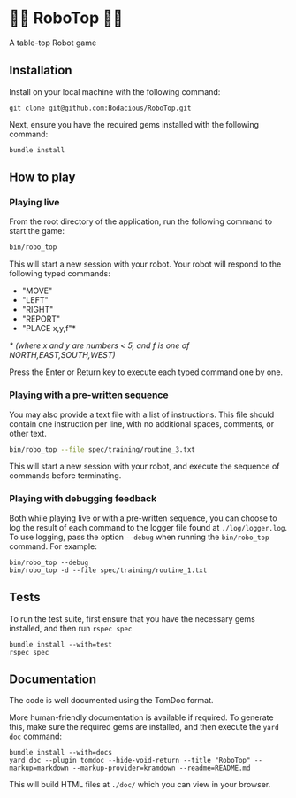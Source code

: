 # 🤖🤖 RoboTop 🤖🤖

A table-top Robot game

## Installation

Install on your local machine with the following command:

```
git clone git@github.com:Bodacious/RoboTop.git
```

Next, ensure you have the required gems installed with the following command:

```
bundle install
```

## How to play

### Playing live

From the root directory of the application, run the following command to start the game:

``` bash
bin/robo_top
```

This will start a new session with your robot. Your robot will respond to the following typed commands:

- "MOVE"
- "LEFT"
- "RIGHT"
- "REPORT"
- "PLACE x,y,f"*

_* (where x and y are numbers < 5, and f is one of NORTH,EAST,SOUTH,WEST)_

Press the Enter or Return key to execute each typed command one by one.

### Playing with a pre-written sequence

You may also provide a text file with a list of instructions. This file should contain one instruction per line, with no additional spaces, comments, or other text.

``` bash
bin/robo_top --file spec/training/routine_3.txt
```

This will start a new session with your robot, and execute the sequence of commands before terminating.

### Playing with debugging feedback

Both while playing live or with a pre-written sequence, you can choose to log the result of each command to the logger file found at `./log/logger.log`. To use logging, pass the option `--debug` when running the `bin/robo_top` command. For example:

```
bin/robo_top --debug
bin/robo_top -d --file spec/training/routine_1.txt
```

## Tests

To run the test suite, first ensure that you have the necessary gems installed, and then run `rspec spec`

```
bundle install --with=test
rspec spec
```

## Documentation

The code is well documented using the TomDoc format.

More human-friendly documentation is available if required. To generate this, make sure the required gems are installed, and then execute the `yard doc` command:

```
bundle install --with=docs
yard doc --plugin tomdoc --hide-void-return --title "RoboTop" --markup=markdown --markup-provider=kramdown --readme=README.md
```

This will build HTML files at `./doc/` which you can view in your browser.
